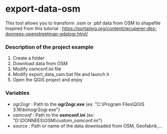# export-data-osm

This tool allows you to transform .osm or .pbf data from OSM to shapefile  
Inspired from this tutorial : https://portailsig.org/content/recuperer-des-donnees-openstreetmap-gdalogr.html/

### Description of the project example
1. Create a folder
2. Download data from OSM
3. Modify osmconf.ini file
4. Modify export_data_osm.bat file and launch it
5. Open the QGIS project and enjoy 

### Variables 
  - _ogr2ogr_ : Path to the __ogr2ogr.exe__ (ex: "C:\Program Files\QGIS 3.16\bin\ogr2ogr.exe")
  - _osmconf_ : Path to the __osmconf.ini__ (ex: "D:\DONNEES\OSM\custom_osmconf.ini")
  - _source_ : Path or name of the data downloaded from OSM, Geofabrik,...
